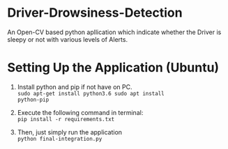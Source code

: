 # Driver-Drowsiness-Detection
An Open-CV based python apllication which indicate whether the Driver is sleepy or not with various levels of Alerts.

# Setting Up the Application (Ubuntu)
1. Install python and pip if not have on PC.  
    <code>sudo apt-get install python3.6 
    sudo apt install python-pip</code>  
      
      
2. Execute the following command in terminal:  
    <code>pip install -r requirements.txt</code>  
      
      
3. Then, just simply run the application  
    <code>python final-integration.py</code>  
    
    

